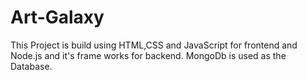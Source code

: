 # Art-Galaxy
This Project is build using HTML,CSS and JavaScript for frontend and Node.js and it's frame works for backend. MongoDb is used as the Database.
